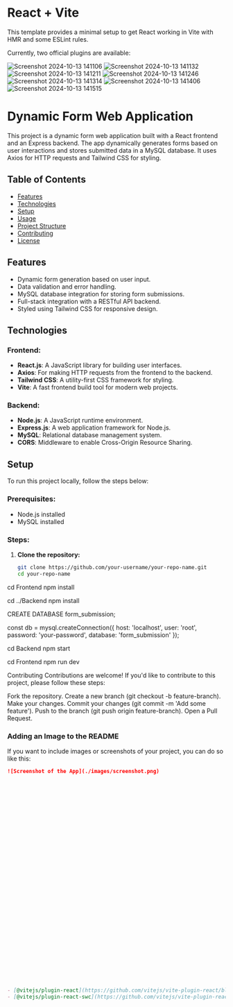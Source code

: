# React + Vite

This template provides a minimal setup to get React working in Vite with HMR and some ESLint rules.

Currently, two official plugins are available:




![Screenshot 2024-10-13 141106](https://github.com/user-attachments/assets/3a8d3b49-0fc5-4543-a0b8-0513d92cb23d)
![Screenshot 2024-10-13 141132](https://github.com/user-attachments/assets/458b7020-f032-48f8-877d-ad9595ea6fe9)
![Screenshot 2024-10-13 141211](https://github.com/user-attachments/assets/43f0d7e3-c9cc-42bc-9b6e-a11d6286cf91)
![Screenshot 2024-10-13 141246](https://github.com/user-attachments/assets/174f58dd-69b4-4fbb-a058-aa787abb102a)
![Screenshot 2024-10-13 141314](https://github.com/user-attachments/assets/c963553b-cfa0-4fbd-a4dd-094f23a2296a)
![Screenshot 2024-10-13 141406](https://github.com/user-attachments/assets/4b74cc1b-56a9-4556-a26c-3a56b7a60235)
![Screenshot 2024-10-13 141515](https://github.com/user-attachments/assets/9f87e235-c0b6-419e-8783-0b1e67d9aa2e)

# Dynamic Form Web Application

This project is a dynamic form web application built with a React frontend and an Express backend. The app dynamically generates forms based on user interactions and stores submitted data in a MySQL database. It uses Axios for HTTP requests and Tailwind CSS for styling.

## Table of Contents

- [Features](#features)
- [Technologies](#technologies)
- [Setup](#setup)
- [Usage](#usage)
- [Project Structure](#project-structure)
- [Contributing](#contributing)
- [License](#license)

## Features

- Dynamic form generation based on user input.
- Data validation and error handling.
- MySQL database integration for storing form submissions.
- Full-stack integration with a RESTful API backend.
- Styled using Tailwind CSS for responsive design.

## Technologies

### Frontend:
- **React.js**: A JavaScript library for building user interfaces.
- **Axios**: For making HTTP requests from the frontend to the backend.
- **Tailwind CSS**: A utility-first CSS framework for styling.
- **Vite**: A fast frontend build tool for modern web projects.

### Backend:
- **Node.js**: A JavaScript runtime environment.
- **Express.js**: A web application framework for Node.js.
- **MySQL**: Relational database management system.
- **CORS**: Middleware to enable Cross-Origin Resource Sharing.

## Setup

To run this project locally, follow the steps below:

### Prerequisites:
- Node.js installed
- MySQL installed

### Steps:

1. **Clone the repository:**

   ```bash
   git clone https://github.com/your-username/your-repo-name.git
   cd your-repo-name

cd Frontend
npm install


cd ../Backend
npm install


CREATE DATABASE form_submission;


const db = mysql.createConnection({
  host: 'localhost',
  user: 'root',
  password: 'your-password',
  database: 'form_submission'
});


cd Backend
npm start

cd Frontend
npm run dev


Contributing
Contributions are welcome! If you'd like to contribute to this project, please follow these steps:

Fork the repository.
Create a new branch (git checkout -b feature-branch).
Make your changes.
Commit your changes (git commit -m 'Add some feature').
Push to the branch (git push origin feature-branch).
Open a Pull Request.



### Adding an Image to the README

If you want to include images or screenshots of your project, you can do so like this:

```markdown
![Screenshot of the App](./images/screenshot.png)



































- [@vitejs/plugin-react](https://github.com/vitejs/vite-plugin-react/blob/main/packages/plugin-react/README.md) uses [Babel](https://babeljs.io/) for Fast Refresh
- [@vitejs/plugin-react-swc](https://github.com/vitejs/vite-plugin-react-swc) uses [SWC](https://swc.rs/) for Fast Refresh
